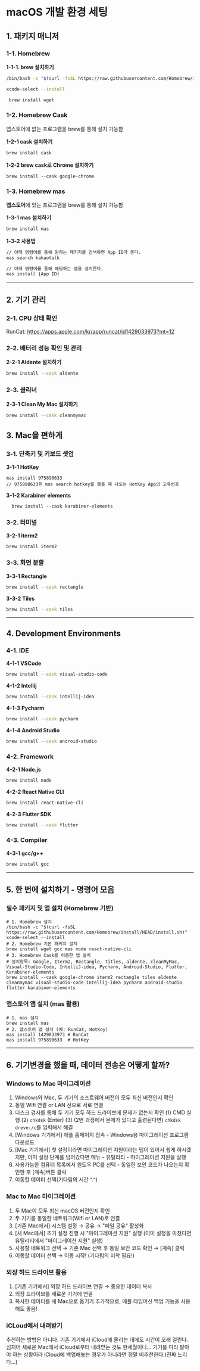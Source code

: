 # macOS 개발 환경 세팅

## 1. 패키지 매니저
### 1-1. Homebrew
**1-1-1. brew 설치하기**
```bash
/bin/bash -c "$(curl -fsSL https://raw.githubusercontent.com/Homebrew/install/HEAD/install.sh)"
```
```bash
xcode-select --install
```

```bash
 brew install wget
```

### 1-2. Homebrew Cask
앱스토어에 없는 프로그램을 brew를 통해 설치 가능함

**1-2-1 cask 설치하기**
```bash
brew install cask
```
**1-2-2 brew cask로 Chrome 설치하기**
```
brew install --cask google-chrome
```

### 1-3. Homebrew mas
**앱스토어**에 있는 프로그램을 brew를 통해 설치 가능함

**1-3-1 mas 설치하기**
```bash
brew install mas
```
**1-3-2 사용법**
```bash
// 아래 명령어를 통해 원하는 패키지를 검색하면 App ID가 뜬다.
mas search kakaotalk

// 아래 명령어를 통해 해당하는 앱을 설치한다.
mas install {App ID}
```

---

## 2. 기기 관리
### 2-1. CPU 상태 확인
RunCat: https://apps.apple.com/kr/app/runcat/id1429033973?mt=12
### 2-2. 배터리 성능 확인 및 관리
**2-2-1 Aldente 설치하기**
```bash
brew install --cask aldente
```
### 2-3. 클리너
**2-3-1 Clean My Mac 설치하기**
```bash
brew install --cask cleanmymac
```

## 3. Mac을 편하게
### 3-1. 단축키 및 키보드 셋업
**3-1-1 HotKey**
  ```
  mas install 975890633
  // 975890633은 mas search hotkey를 했을 때 나오는 HotKey App의 고유번호
  ```
**3-1-2 Karabiner elements**
```
  brew install --cask karabiner-elements
  ```
### 3-2. 터미널
**3-2-1 iterm2**
  ```
  brew install iterm2
  ```
### 3-3. 화면 분할
**3-3-1 Rectangle**
  ```bash
  brew install --cask rectangle
  ```
**3-3-2 Tiles**
  ```bash
  brew install --cask tiles
  ```

---

## 4. Development Environments
### 4-1. IDE
**4-1-1 VSCode**
```bash
brew install --cask visual-studio-code
```

**4-1-2 Intellij**
```bash
brew install --cask intellij-idea
```

**4-1-3 Pycharm**
```bash
brew install --cask pycharm
```
**4-1-4 Android Studio**
```bash
brew install --cask android-studio
```

### 4-2. Framework
**4-2-1 Node.js**
```bash
brew install node
```
**4-2-2 React Native CLI**
```bash
brew install react-native-cli
```
**4-2-3 Flutter SDK**
```bash
brew install --cask flutter
```
### 4-3. Compiler
**4-3-1 gcc/g++**
```bash
brew install gcc
```

---

## 5. 한 번에 설치하기 - 명령어 모음

### 필수 패키지 및 앱 설치 (Homebrew 기반)

```
# 1. Homebrew 설치
/bin/bash -c "$(curl -fsSL https://raw.githubusercontent.com/Homebrew/install/HEAD/install.sh)"
xcode-select --install
# 2. Homebrew 기본 패키지 설치
brew install wget gcc mas node react-native-cli
# 3. Homebrew Cask를 이용한 앱 설치
# 설치항목: Google, Iterm2, Rectangle, titles, aldente, cleanMyMac, Visual-Studio-Code, IntelliJ-idea, Pycharm, Android-Studio, Flutter, Karabiner-elements
brew install --cask google-chrome iterm2 rectangle tiles aldente cleanmymac visual-studio-code intellij-idea pycharm android-studio flutter karabiner-elements
```

### 앱스토어 앱 설치 (mas 활용)

```
# 1. mas 설치
brew install mas
# 2. 앱스토어 앱 설치 (예: RunCat, HotKey)
mas install 1429033973 # RunCat
mas install 975890633  # HotKey
```

---

## 6. 기기변경을 했을 때, 데이터 전송은 어떻게 할까?

### Windows to Mac 마이그레이션

1. Windows와 Mac, 두 기기의 소프트웨어 버전이 모두 최신 버전인지 확인
2. 동일 Wifi 연결 or LAN 선으로 서로 연결
3. 디스크 검사를 통해 두 기기 모두 하드 드라이브에 문제가 없는지 확인
   (1) CMD 실행
   (2) `chkdsk` (Enter)
   (3) (2번 과정에서 문제가 있다고 출련된다면) `chkdsk dreve:/c`를 입력해서 해결
4. [Windows 기기에서] 애플 홈페이지 접속 - Windows용 마이그레이션 프로그램 다운로드
5. [Mac 기기에서] 첫 설정이라면 마이그레이션 지원이라는 탭이 있어서 쉽게 하시겠지만, 이미 설정 단계를 넘어갔다면 메뉴 - 유틸리티 - 마이그레이션 지원을 실행
6. 사용가능한 컴퓨터 목록에서 윈도우 PC를 선택 - 동일한 보안 코드가 나오는지 확인한 후 [계속]버튼 클릭
7. 이동할 데이터 선택(기다림의 시간 ^.^)


### Mac to Mac 마이그레이션

1. 두 Mac이 모두 최신 macOS 버전인지 확인
2. 두 기기를 동일한 네트워크(Wifi or LAN)로 연결
3. [기존 Mac에서] 시스템 설정 → 공유 → "파일 공유" 활성화
4. [새 Mac에서] 초기 설정 진행 시 "마이그레이션 지원" 실행 (이미 설정을 마쳤다면 유틸리티에서 "마이그레이션 지원" 실행)
5. 사용할 네트워크 선택 → 기존 Mac 선택 후 동일 보안 코드 확인 → [계속] 클릭
6. 이동할 데이터 선택 → 이동 시작! (기다림의 미학 필요!)

### 외장 하드 드라이브 활용

1. [기존 기기에서] 외장 하드 드라이브 연결 → 중요한 데이터 복사
2. 외장 드라이브를 새로운 기기에 연결
3. 복사한 데이터를 새 Mac으로 옮기기
   추가적으로, 애플 타임머신 백업 기능을 사용해도 좋음!

### iCLoud에서 내려받기

추천하는 방법은 아니다. 기존 기기에서 iCloud에 올리는 데에도 시간이 오래 걸린다.
심지어 새로운 Mac에서 iCloud로부터 내려받는 것도 한세월이니...
기기를 미리 팔아야 하는 상황이라 iCloud에 백업해놓는 경우가 아니라면 정말 비추천한다.(진짜 느리다...)
